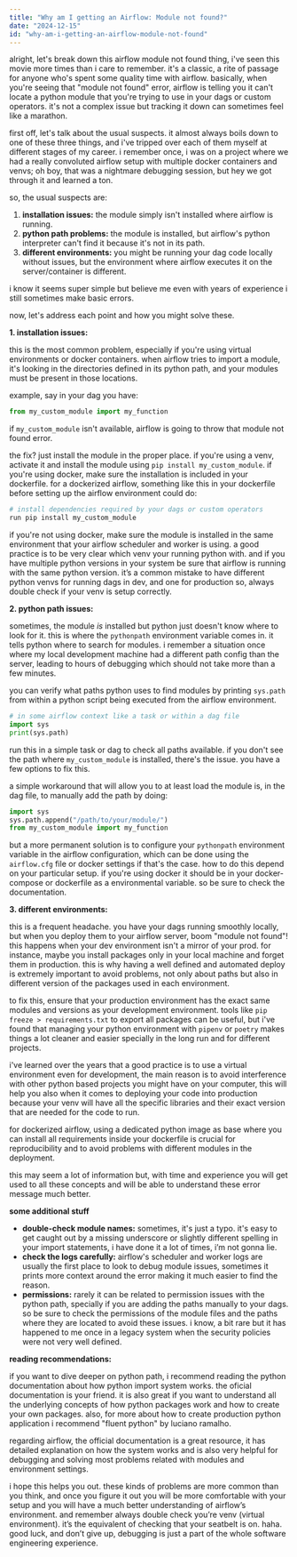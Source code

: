 ```yaml
---
title: "Why am I getting an Airflow: Module not found?"
date: "2024-12-15"
id: "why-am-i-getting-an-airflow-module-not-found"
---
```


alright, let's break down this airflow module not found thing, i've seen this movie more times than i care to remember. it's a classic, a rite of passage for anyone who's spent some quality time with airflow. basically, when you're seeing that "module not found" error, airflow is telling you it can't locate a python module that you're trying to use in your dags or custom operators. it's not a complex issue but tracking it down can sometimes feel like a marathon.

first off, let's talk about the usual suspects. it almost always boils down to one of these three things, and i've tripped over each of them myself at different stages of my career. i remember once, i was on a project where we had a really convoluted airflow setup with multiple docker containers and venvs; oh boy, that was a nightmare debugging session, but hey we got through it and learned a ton.

so, the usual suspects are:

1.  **installation issues:** the module simply isn't installed where airflow is running.
2.  **python path problems:** the module is installed, but airflow's python interpreter can't find it because it's not in its path.
3.  **different environments:** you might be running your dag code locally without issues, but the environment where airflow executes it on the server/container is different.

i know it seems super simple but believe me even with years of experience i still sometimes make basic errors.

now, let's address each point and how you might solve these.

**1. installation issues:**

this is the most common problem, especially if you're using virtual environments or docker containers. when airflow tries to import a module, it's looking in the directories defined in its python path, and your modules must be present in those locations.

example, say in your dag you have:

```python
from my_custom_module import my_function
```

if `my_custom_module` isn't available, airflow is going to throw that module not found error.

the fix? just install the module in the proper place. if you're using a venv, activate it and install the module using `pip install my_custom_module`. if you're using docker, make sure the installation is included in your dockerfile. for a dockerized airflow, something like this in your dockerfile before setting up the airflow environment could do:

```dockerfile
# install dependencies required by your dags or custom operators
run pip install my_custom_module
```

if you're not using docker, make sure the module is installed in the same environment that your airflow scheduler and worker is using. a good practice is to be very clear which venv your running python with. and if you have multiple python versions in your system be sure that airflow is running with the same python version. it’s a common mistake to have different python venvs for running dags in dev, and one for production so, always double check if your venv is setup correctly.

**2. python path issues:**

sometimes, the module *is* installed but python just doesn't know where to look for it. this is where the `pythonpath` environment variable comes in. it tells python where to search for modules. i remember a situation once where my local development machine had a different path config than the server, leading to hours of debugging which should not take more than a few minutes.

you can verify what paths python uses to find modules by printing `sys.path` from within a python script being executed from the airflow environment.

```python
# in some airflow context like a task or within a dag file
import sys
print(sys.path)
```

run this in a simple task or dag to check all paths available. if you don't see the path where `my_custom_module` is installed, there's the issue. you have a few options to fix this.

a simple workaround that will allow you to at least load the module is, in the dag file, to manually add the path by doing:

```python
import sys
sys.path.append("/path/to/your/module/")
from my_custom_module import my_function
```

but a more permanent solution is to configure your `pythonpath` environment variable in the airflow configuration, which can be done using the `airflow.cfg` file or docker settings if that's the case. how to do this depend on your particular setup. if you're using docker it should be in your docker-compose or dockerfile as a environmental variable. so be sure to check the documentation.

**3. different environments:**

this is a frequent headache. you have your dags running smoothly locally, but when you deploy them to your airflow server, boom "module not found"! this happens when your dev environment isn't a mirror of your prod. for instance, maybe you install packages only in your local machine and forget them in production. this is why having a well defined and automated deploy is extremely important to avoid problems, not only about paths but also in different version of the packages used in each environment.

to fix this, ensure that your production environment has the exact same modules and versions as your development environment. tools like `pip freeze > requirements.txt` to export all packages can be useful, but i've found that managing your python environment with `pipenv` or `poetry` makes things a lot cleaner and easier specially in the long run and for different projects.

i've learned over the years that a good practice is to use a virtual environment even for development, the main reason is to avoid interference with other python based projects you might have on your computer, this will help you also when it comes to deploying your code into production because your venv will have all the specific libraries and their exact version that are needed for the code to run.

for dockerized airflow, using a dedicated python image as base where you can install all requirements inside your dockerfile is crucial for reproducibility and to avoid problems with different modules in the deployment.

this may seem a lot of information but, with time and experience you will get used to all these concepts and will be able to understand these error message much better.

**some additional stuff**

*   **double-check module names:** sometimes, it's just a typo. it's easy to get caught out by a missing underscore or slightly different spelling in your import statements, i have done it a lot of times, i’m not gonna lie.
*   **check the logs carefully:** airflow's scheduler and worker logs are usually the first place to look to debug module issues, sometimes it prints more context around the error making it much easier to find the reason.
*   **permissions:** rarely it can be related to permission issues with the python path, specially if you are adding the paths manually to your dags. so be sure to check the permissions of the module files and the paths where they are located to avoid these issues. i know, a bit rare but it has happened to me once in a legacy system when the security policies were not very well defined.

**reading recommendations:**

if you want to dive deeper on python path, i recommend reading the python documentation about how python import system works. the oficial documentation is your friend. it is also great if you want to understand all the underlying concepts of how python packages work and how to create your own packages. also, for more about how to create production python application i recommend "fluent python" by luciano ramalho.

regarding airflow, the official documentation is a great resource, it has detailed explanation on how the system works and is also very helpful for debugging and solving most problems related with modules and environment settings.

i hope this helps you out. these kinds of problems are more common than you think, and once you figure it out you will be more comfortable with your setup and you will have a much better understanding of airflow’s environment. and remember always double check you’re venv (virtual environment). it’s the equivalent of checking that your seatbelt is on. haha. good luck, and don’t give up, debugging is just a part of the whole software engineering experience.
